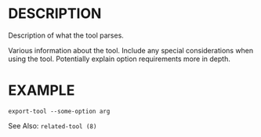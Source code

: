 DESCRIPTION
===========

Description of what the tool parses.

Various information about the tool.  Include any special considerations when
using the tool.  Potentially explain option requirements more in depth.


EXAMPLE 
======= 
``` 
export-tool --some-option arg 
```

See Also: `related-tool (8)`
